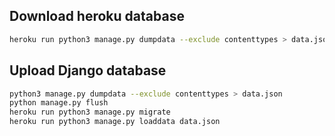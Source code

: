 ## Download heroku database
```bash
heroku run python3 manage.py dumpdata --exclude contenttypes > data.json
```
## Upload Django database
```bash
python3 manage.py dumpdata --exclude contenttypes > data.json
python manage.py flush
heroku run python3 manage.py migrate
heroku run python3 manage.py loaddata data.json
```